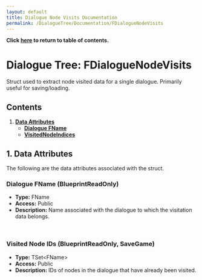 ```yaml
---
layout: default
title: Dialogue Node Visits Documentation
permalink: /DialogueTree/Documentation/FDialogueNodeVisits
---
```

**Click [here](Contents.md) to return to table of contents.** 

# Dialogue Tree: FDialogueNodeVisits
Struct used to extract node visited data for a single dialogue. Primarily useful for saving/loading. 

## Contents 
1. [**Data Attributes**](FDialogueNodeVisits.md#1-data-attributes)
   * [**Dialogue FName**](FDialogueNodeVisits.md#dialogue-fname-blueprintreadonly)
   * [**VisitedNodeIndices**](FDialogueNodeVisits.md#visited-node-indices-blueprintreadonly-savegame)
  
## 1. Data Attributes
The following are the data attributes associated with the struct.
<br>

### Dialogue FName (BlueprintReadOnly) 
* **Type:** FName
* **Access:** Public
* **Description:** Name associated with the dialogue to which the visitation data belongs.
<br>

### Visited Node IDs (BlueprintReadOnly, SaveGame)
* **Type:** TSet\<FName\>
* **Access:** Public
* **Description:** IDs of nodes in the dialogue that have already been visited.
<br>

